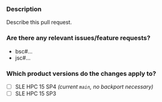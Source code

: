 ### Description

Describe this pull request.


### Are there any relevant issues/feature requests?

* bsc#...
* jsc#...


### Which product versions do the changes apply to?

- [ ] SLE HPC 15 SP4 *(current `main`, no backport necessary)*
- [ ] SLE HPC 15 SP3
